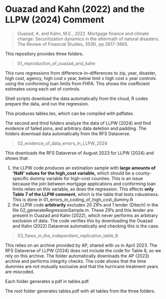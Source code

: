 # Ouazad and Kahn (2022) and the LLPW (2024) Comment

> Ouazad, A. and Kahn, M.E., 2022. Mortgage finance and climate change: Securitization dynamics in the aftermath of natural disasters. The Review of Financial Studies, 35(8), pp.3617-3665.

This repository provides three folders. 

> 01_reproduction_of_ouazad_and_kahn

This runs regressions from difference-in-differences to zip, year, disaster, high cost, agency, high cost x year, below limit x high cost x year controls using the conforming loan limits from FHFA. This shows the coefficient estimates using each set of controls.

Shell scripts download the data automatically from the cloud, R codes prepare the data, and run the regression.

This produces tables.tex, which can be compiled with pdflatex. 

The second and third folders analyze the data of LLPW (2024) and find evidence of failed joins, and arbitrary data deletion and padding. The folders download data automatically from the RFS Dataverse.

> 02_evidence_of_data_errors_in_LLPW_2024

This downloads the RFS Dataverse of August 2023 for LLPW (2024) and shows that:

1. the LLPW code produces an estimation sample with **large amounts of 'NaN' values for the high_cost variable,** which should be a county-specific dummy variable for high-cost counties. This is an issue because the join between mortgage applications and conforming loan limits relies on this variable, as does the regression. This affects **only Table 7 of the LLPW comment**, which is the table that tests robustness. This is done in 01_errors_in_coding_of_high_cost_dummy.R
2. the LLPW code **arbitrarily** excludes 20 ZIPs and 1 lender (Ditech) in the file 02_generateRegressionSample.m. These ZIPs and this lender are present in Ouazad and Kahn (2022), which never performs an arbitrary exclusion of data. The code verifies this by downloading the Ouazad and Kahn (2022) Dataverse automatically and checking this is the case.

> 03_flaws_in_the_independent_replication_table_8

This relies on an archive provided by AP, shared with us in April 2023. The RFS Dataverse of LLPW (2024) does not include the code for Table 8, so we rely on this archive. The folder automatically downloads the AP (2023) archive and performs integrity checks. The code shows that the time dummies are not mutually exclusive and that the hurricane treatment years are miscoded.

Each folder generates a pdf in tables.pdf.

The root folder generates tables.pdf with all tables from the three folders.



